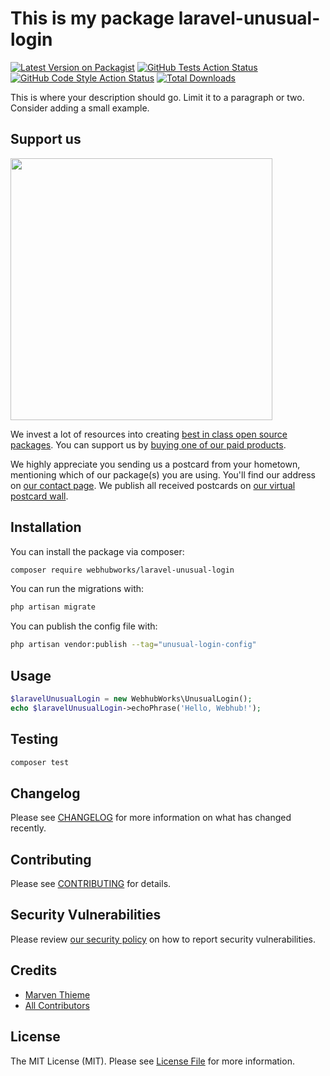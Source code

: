 # This is my package laravel-unusual-login

[![Latest Version on Packagist](https://img.shields.io/packagist/v/marventhieme/laravel-unusual-login.svg?style=flat-square)](https://packagist.org/packages/marventhieme/laravel-unusual-login)
[![GitHub Tests Action Status](https://img.shields.io/github/actions/workflow/status/marventhieme/laravel-unusual-login/run-tests.yml?branch=main&label=tests&style=flat-square)](https://github.com/marventhieme/laravel-unusual-login/actions?query=workflow%3Arun-tests+branch%3Amain)
[![GitHub Code Style Action Status](https://img.shields.io/github/actions/workflow/status/marventhieme/laravel-unusual-login/fix-php-code-style-issues.yml?branch=main&label=code%20style&style=flat-square)](https://github.com/marventhieme/laravel-unusual-login/actions?query=workflow%3A"Fix+PHP+code+style+issues"+branch%3Amain)
[![Total Downloads](https://img.shields.io/packagist/dt/marventhieme/laravel-unusual-login.svg?style=flat-square)](https://packagist.org/packages/marventhieme/laravel-unusual-login)

This is where your description should go. Limit it to a paragraph or two. Consider adding a small example.

## Support us

[<img src="https://github-ads.s3.eu-central-1.amazonaws.com/laravel-unusual-login.jpg?t=1" width="419px" />](https://spatie.be/github-ad-click/laravel-unusual-login)

We invest a lot of resources into creating [best in class open source packages](https://spatie.be/open-source). You can support us by [buying one of our paid products](https://spatie.be/open-source/support-us).

We highly appreciate you sending us a postcard from your hometown, mentioning which of our package(s) you are using. You'll find our address on [our contact page](https://spatie.be/about-us). We publish all received postcards on [our virtual postcard wall](https://spatie.be/open-source/postcards).

## Installation

You can install the package via composer:

```bash
composer require webhubworks/laravel-unusual-login
```

You can run the migrations with:

```bash
php artisan migrate
```

You can publish the config file with:

```bash
php artisan vendor:publish --tag="unusual-login-config"
```

## Usage

```php
$laravelUnusualLogin = new WebhubWorks\UnusualLogin();
echo $laravelUnusualLogin->echoPhrase('Hello, Webhub!');
```

## Testing

```bash
composer test
```

## Changelog

Please see [CHANGELOG](CHANGELOG.md) for more information on what has changed recently.

## Contributing

Please see [CONTRIBUTING](CONTRIBUTING.md) for details.

## Security Vulnerabilities

Please review [our security policy](../../security/policy) on how to report security vulnerabilities.

## Credits

- [Marven Thieme](https://github.com/marventhieme)
- [All Contributors](../../contributors)

## License

The MIT License (MIT). Please see [License File](LICENSE.md) for more information.
